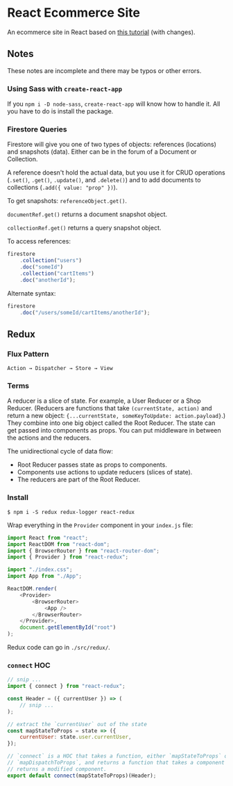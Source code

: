# React Ecommerce Site

An ecommerce site in React based on [this tutorial](https://www.udemy.com/course/complete-react-developer-zero-to-mastery/) (with changes).

## Notes

These notes are incomplete and there may be typos or other errors.

### Using Sass with `create-react-app`

If you `npm i -D node-sass`, `create-react-app` will know how to handle it. All you have to do is install the package.

### Firestore Queries

Firestore will give you one of two types of objects: references (locations) and snapshots (data). Either can be in the forum of a Document or Collection.

A reference doesn't hold the actual data, but you use it for CRUD operations (`.set()`, `.get()`, `.update()`, and `.delete()`) and to add documents to collections (`.add({ value: "prop" })`).

To get snapshots: `referenceObject.get()`.

`documentRef.get()` returns a document snapshot object.

`collectionRef.get()` returns a query snapshot object.

To access references:

```javascript
firestore
    .collection("users")
    .doc("someId")
    .collection("cartItems")
    .doc("anotherId");
```

Alternate syntax:

```javascript
firestore
    .doc("/users/someId/cartItems/anotherId");
```

## Redux

### Flux Pattern

```text
Action → Dispatcher → Store → View
```

### Terms

A reducer is a slice of state. For example, a User Reducer or a Shop Reducer. (Reducers are functions that take `(currentState, action)` and return a new object: `{...currentState, someKeyToUpdate: action.payload}`.) They combine into one big object called the Root Reducer. The state can get passed into components as props. You can put middleware in between the actions and the reducers.

The unidirectional cycle of data flow:

- Root Reducer passes state as props to components.
- Components use actions to update reducers (slices of state).
- The reducers are part of the Root Reducer.

### Install

```text
$ npm i -S redux redux-logger react-redux
```

Wrap everything in the `Provider` component in your `index.js` file:

```javascript
import React from "react";
import ReactDOM from "react-dom";
import { BrowserRouter } from "react-router-dom";
import { Provider } from "react-redux";

import "./index.css";
import App from "./App";

ReactDOM.render(
    <Provider>
        <BrowserRouter>
            <App />
        </BrowserRouter>
    </Provider>,
    document.getElementById("root")
);
```

Redux code can go in `./src/redux/`.

### `connect` HOC

```javascript
// snip ...
import { connect } from "react-redux";

const Header = ({ currentUser }) => (
    // snip ...
);

// extract the `currentUser` out of the state
const mapStateToProps = state => ({
    currentUser: state.user.currentUser,
});

// `connect` is a HOC that takes a function, either `mapStateToProps` or
// `mapDispatchToProps`, and returns a function that takes a component and
// returns a modified component.
export default connect(mapStateToProps)(Header);
```
